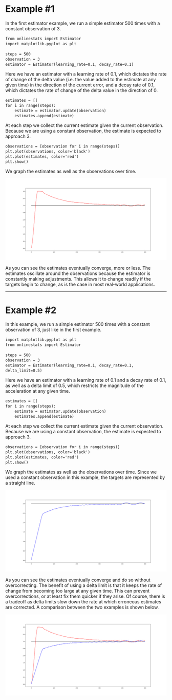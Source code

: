# Example #1

In the first estimator example, we run a simple estimator 500 times with a constant observation of 3.

	from onlinestats import Estimator
	import matplotlib.pyplot as plt

	steps = 500
	observation = 3
	estimator = Estimator(learning_rate=0.1, decay_rate=0.1)

Here we have an estimator with a learning rate of 0.1, which dictates the rate of change of the delta value (i.e. the value added to the estimate at any given time) in the direction of the current error, and a decay rate of 0.1, which dictates the rate of change of the delta value in the direction of 0.
	
	estimates = []
	for i in range(steps):
		estimate = estimator.update(observation)
		estimates.append(estimate)

At each step we collect the current estimate given the current observation. Because we are using a constant observation, the estimate is expected to approach 3. 

	observations = [observation for i in range(steps)]
	plt.plot(observations, color='black')
	plt.plot(estimates, color='red')
  	plt.show()

We graph the estimates as well as the observations over time.

![Estimator Results 1](https://github.com/CarsonScott/onlinestats/blob/master/img/estimator_results_1.png)

As you can see the estimates eventually converge, more or less. The estimates oscillate around the observations because the estimator is constantly making adjustments. This allows it to change readily if the targets begin to change, as is the case in most real-world applications.

---

# Example #2

In this example, we run a simple estimator 500 times with a constant observation of 3, just like in the first example.
	
	import matplotlib.pyplot as plt
	from onlinestats import Estimator

	steps = 500
	observation = 3
	estimator = Estimator(learning_rate=0.1, decay_rate=0.1, delta_limit=0.5)

Here we have an estimator with a learning rate of 0.1 and a decay rate of 0.1, as well as a delta limit of 0.5, which restricts the magnitude of the acceleration at any given time. 
	
	estimates = []
	for i in range(steps):
		estimate = estimator.update(observation)
		estimates.append(estimate)

At each step we collect the current estimate given the current observation. Because we are using a constant observation, the estimate is expected to approach 3. 

	observations = [observation for i in range(steps)]
	plt.plot(observations, color='black')
	plt.plot(estimates, color='red')
  	plt.show()

We graph the estimates as well as the observations over time. Since we used a constant observation in this example, the targets are represented by a straight line.

![Estimator Results 2](https://github.com/CarsonScott/onlinestats/blob/master/img/estimator_results_2.png)

As you can see the estimates eventually converge and do so without overcorrecting. The benefit of using a delta limit is that it keeps the rate of change from becoming too large at any given time. This can prevent overcorrections, or at least fix them quicker if they arise. Of course, there is a tradeoff as delta limits slow down the rate at which erroneous estimates are corrected. A comparison between the two examples is shown below.

![Estimator Results 1 and 2](https://github.com/CarsonScott/onlinestats/blob/master/img/estimator_results_1_and_2.png)
